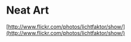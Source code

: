 <!--
id: 4498447
link: http://tumblr.atmos.org/post/4498447/neat-art
slug: neat-art
date: Thu Jun 28 2007 14:42:08 GMT-0700 (PDT)
publish: 2007-06-028
tags: 
title: Neat Art
-->


Neat Art
========

[http://www.flickr.com/photos/lichtfaktor/show/](http://www.flickr.com/photos/lichtfaktor/show/)

